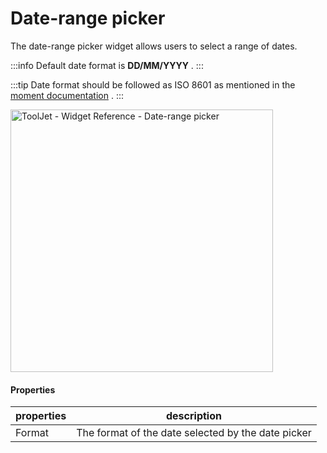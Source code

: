 # Date-range picker

The date-range picker widget allows users to select a range of dates.

:::info
Default date format is **DD/MM/YYYY** .
:::

:::tip
Date format should be followed as ISO 8601 as mentioned in the [moment documentation](https://momentjs.com/docs/) .
:::

<img class="screenshot-full" src="/img/widgets/date-range-picker/date-range-picker.gif" alt="ToolJet - Widget Reference - Date-range picker" height="420"/>


#### Properties

| properties      | description |
| ----------- | ----------- |
| Format | The format of the date selected by the date picker |